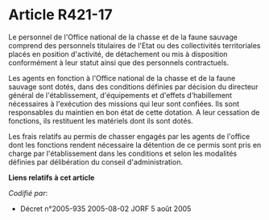 # Article R421-17

Le personnel de l'Office national de la chasse et de la faune sauvage comprend des personnels titulaires de l'Etat ou des
collectivités territoriales placés en position d'activité, de détachement ou mis à disposition conformément à leur statut
ainsi que des personnels contractuels.

Les agents en fonction à l'Office national de la chasse et de la faune sauvage sont dotés, dans des conditions définies par
décision du directeur général de l'établissement, d'équipements et d'effets d'habillement nécessaires à l'exécution des
missions qui leur sont confiées. Ils sont responsables du maintien en bon état de cette dotation. A leur cessation de
fonctions, ils restituent les matériels dont ils sont dotés.

Les frais relatifs au permis de chasser engagés par les agents de l'office dont les fonctions rendent nécessaire la détention
de ce permis sont pris en charge par l'établissement dans les conditions et selon les modalités définies par délibération du
conseil d'administration.

**Liens relatifs à cet article**

_Codifié par_:

  - Décret n°2005-935 2005-08-02 JORF 5 août 2005
